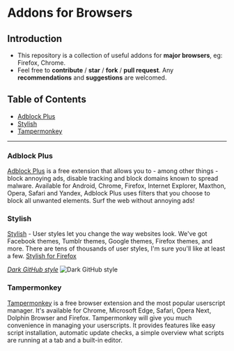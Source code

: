 # Addons for Browsers

## Introduction
 * This repository is a collection of useful addons for **major browsers**, eg: Firefox, Chrome.
 * Feel free to **contribute** / **star** / **fork** / **pull request**. Any **recommendations** and **suggestions** are welcomed.

## Table of Contents

 - [Adblock Plus](#adblock-plus)
 - [Stylish](#stylish)
 - [Tampermonkey](#tampermonkey)

***********



### Adblock Plus

[Adblock Plus](https://adblockplus.org) is a free extension that allows you to - among other things - block annoying ads, disable tracking and block domains known to spread malware. Available for Android, Chrome, Firefox, Internet Explorer, Maxthon, Opera, Safari and Yandex, Adblock Plus uses filters that you choose to block all unwanted elements. Surf the web without annoying ads!

### Stylish

[Stylish](https://userstyles.org/) - User styles let you change the way websites look. We've got Facebook themes, Tumblr themes, Google themes, Firefox themes, and more. There are tens of thousands of user styles, I'm sure you'll like at least a few. [Stylish for Firefox](https://addons.mozilla.org/en-US/firefox/addon/stylish/?src=external-userstyleshome)

[_Dark GitHub style_](https://userstyles.org/styles/37035/github-dark)
![Dark GitHub style](https://userstyles.org/style_screenshots/37035_after.png)

### Tampermonkey

[Tampermonkey](http://tampermonkey.net/) is a free browser extension and the most popular userscript manager. It's available for Chrome, Microsoft Edge, Safari, Opera Next, Dolphin Browser and Firefox. Tampermonkey will give you much convenience in managing your userscripts. It provides features like easy script installation, automatic update checks, a simple overview what scripts are running at a tab and a built-in editor.


